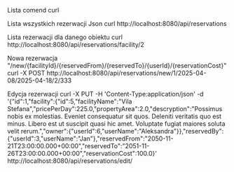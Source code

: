 

Lista comend curl

Lista wszystkich rezerwacji Json
curl http://localhost:8080/api/reservations 



Lista rezerwacji dla danego obiektu
curl http://localhost:8080/api/reservations/facility/2


Nowa rezerwacja
"/new/{facilityId}/{reservedFrom}/{reservedTo}/{userId}/{reservationCost}"
curl -X POST http://localhost:8080/api/reservations/new/1/2025-04-08/2025-04-18/2/333



Edycja rezerwacji
curl -X PUT -H 'Content-Type:application/json' -d '{"id":1,"facility":{"id":5,"facilityName":"Vila Stefana","pricePerDay":225.0,"propertyArea":2.0,"descryption":"Possimus nobis ex molestias. Eveniet consequatur sit quos. Deleniti veritatis quo est minus. Libero est ut suscipit quasi hic amet. Voluptate fugiat maiores soluta velit rerum.","owner":{"userId":6,"userName":"Aleksandra"}},"reservedBy":{"userId":3,"userName":"Jan"},"reservedFrom":"2050-11-21T23:00:00.000+00:00","reservedTo":"2051-11-26T23:00:00.000+00:00","reservationCost":100.0}'  http://localhost:8080/api/reservations/edit/

